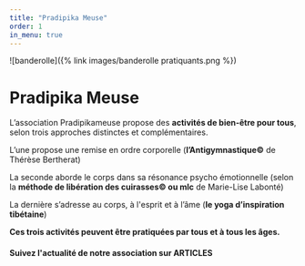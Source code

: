 ```yaml
---
title: "Pradipika Meuse"
order: 1
in_menu: true
---
```

![banderolle]({% link images/banderolle pratiquants.png %})

# Pradipika Meuse

L’association Pradipikameuse propose des **activités de bien-être pour tous**, selon trois approches distinctes et complémentaires. 

L’une propose une remise en ordre corporelle (**l’Antigymnastique©** de Thérèse Bertherat)

La seconde aborde le corps dans sa résonance psycho émotionnelle (selon la **méthode de libération des cuirasses© ou mlc** de Marie-Lise Labonté) 

La dernière s’adresse au corps, à l'esprit et à l’âme (**le yoga d’inspiration tibétaine**)

**Ces trois activités peuvent être pratiquées par tous et à tous les âges.** 


#### Suivez l'actualité de notre association sur ARTICLES 